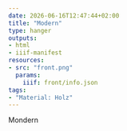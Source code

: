 ```yaml
---
date: 2026-06-16T12:47:44+02:00
title: "Modern"
type: hanger
outputs:
- html
- iiif-manifest
resources:
- src: "front.png"
  params:
    iiif: front/info.json
tags:
- "Material: Holz"
---
```


 Mondern
